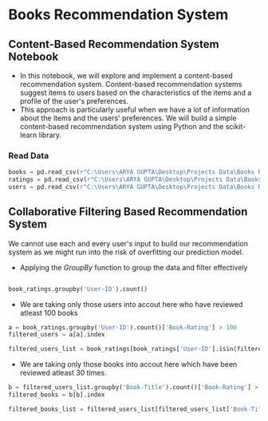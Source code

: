 # Books Recommendation System

## Content-Based Recommendation System Notebook
- In this notebook, we will explore and implement a content-based recommendation system. Content-based recommendation systems suggest items to users based on the characteristics of the items and a profile of the user's preferences.
- This approach is particularly useful when we have a lot of information about the items and the users' preferences. We will build a simple content-based recommendation system using Python and the scikit-learn library.

### Read Data 

``` python
books = pd.read_csv(r"C:\Users\ARYA GUPTA\Desktop\Projects Data\Books Recommendation\Books.csv")
ratings = pd.read_csv(r"C:\Users\ARYA GUPTA\Desktop\Projects Data\Books Recommendation\Ratings.csv")
users = pd.read_csv(r"C:\Users\ARYA GUPTA\Desktop\Projects Data\Books Recommendation\Users.csv")

```

## Collaborative Filtering Based Recommendation System

We cannot use each and every user's input to build our recommendation system as we might run into the risk of overfitting our prediction model.

  -  Applying the *GroupBy* function to group the data and filter effectively

``` python

book_ratings.groupby('User-ID').count()

```

  - We are taking only those users into accout here who have reviewed atleast 100 books

``` python
a = book_ratings.groupby('User-ID').count()['Book-Rating'] > 100
filtered_users = a[a].index

filtered_users_list = book_ratings[book_ratings['User-ID'].isin(filtered_users)]
```

  -  We are taking only those books into accout here which have been reviewed atleast 30 times.

``` python
b = filtered_users_list.groupby('Book-Title').count()['Book-Rating'] > 30
filtered_books = b[b].index

filtered_books_list = filtered_users_list[filtered_users_list['Book-Title'].isin(filtered_books)]
```

  














